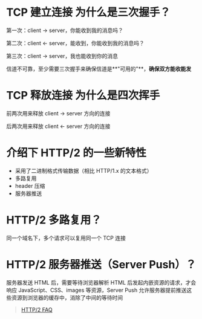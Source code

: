 # TCP 建立连接 为什么是三次握手？

第一次：client -> server，你能收到我的消息吗？

第二次：client <- server，能收到，你能收到我的消息吗？

第三次：client -> server，我也能收到你的消息

信道不可靠，至少需要三次握手来确保信道是**"可用的"**，**确保双方能收能发**

# TCP 释放连接 为什么是四次挥手

前两次用来释放 client -> server 方向的连接

后两次用来释放 client <- server 方向的连接

# 介绍下 HTTP/2 的一些新特性

- 采用了二进制格式传输数据（相比 HTTP/1.x 的文本格式）
- 多路复用
- header 压缩
- 服务器推送

# HTTP/2 多路复用？

同一个域名下，多个请求可以复用同一个 TCP 连接

# HTTP/2 服务器推送（Server Push）？

服务器发送 HTML 后，需要等待浏览器解析 HTML 后发起内嵌资源的请求，才会响应 JavaScript、CSS、images 等资源，Server Push 允许服务器提前推送这些资源到浏览器的缓存中，消除了中间的等待时间

> [HTTP/2 FAQ](https://http2.github.io/faq/)
